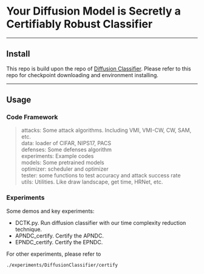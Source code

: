 # Your Diffusion Model is Secretly a Certifiably Robust Classifier

---

## Install
This repo is build upon the repo of [Diffusion Classifier](https://github.com/huanranchen/DiffusionClassifier).
Please refer to this repo for checkpoint downloading and environment installing.


---

## Usage

### Code Framework

> attacks: Some attack algorithms. Including VMI, VMI-CW, CW, SAM, etc.      
> data: loader of CIFAR, NIPS17, PACS    
> defenses: Some defenses algorithm    
> experiments: Example codes    
> models: Some pretrained models   
> optimizer: scheduler and optimizer   
> tester: some functions to test accuracy and attack success rate   
> utils: Utilities. Like draw landscape, get time, HRNet, etc.     


### Experiments
Some demos and key experiments:
- DCTK.py. Run diffusion classifier with our time complexity reduction technique.
- APNDC_certify. Certify the APNDC.
- EPNDC_certify. Certify the EPNDC.

For other experiments, please refer to
```text
./experiments/DiffusionClassifier/certify
```
